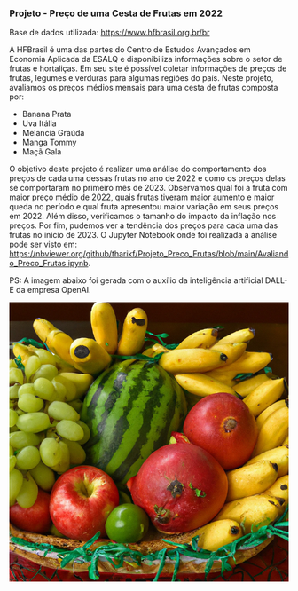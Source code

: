 ### Projeto - Preço de uma Cesta de Frutas em 2022

Base de dados utilizada: https://www.hfbrasil.org.br/br

A HFBrasil é uma das partes do Centro de Estudos Avançados em Economia Aplicada da ESALQ e disponibiliza informações sobre o setor de frutas e hortaliças. Em seu site é possível coletar informações de preços de frutas, legumes e verduras para algumas regiões do país. Neste projeto, avaliamos os preços médios mensais para uma cesta de frutas composta por:
* Banana Prata
* Uva Itália
* Melancia Graúda
* Manga Tommy
* Maçã Gala

O objetivo deste projeto é realizar uma análise do comportamento dos preços de cada uma dessas frutas no ano de 2022 e como os preços delas se comportaram no primeiro mês de 2023. Observamos qual foi a fruta com maior preço médio de 2022, quais frutas tiveram maior aumento e maior queda no período e qual fruta apresentou maior variação em seus preços em 2022. Além disso, verificamos o tamanho do impacto da inflação nos preços. Por fim, pudemos ver a tendência dos preços para cada uma das frutas no início de 2023. O Jupyter Notebook onde foi realizada a análise pode ser visto em: https://nbviewer.org/github/tharikf/Projeto_Preco_Frutas/blob/main/Avaliando_Preco_Frutas.ipynb.

PS: A imagem abaixo foi gerada com o auxílio da inteligência artificial DALL-E da empresa OpenAI.

<p align="center">
  <img src="cesta_frutas.png" width="740" title="hover text">
</p>






